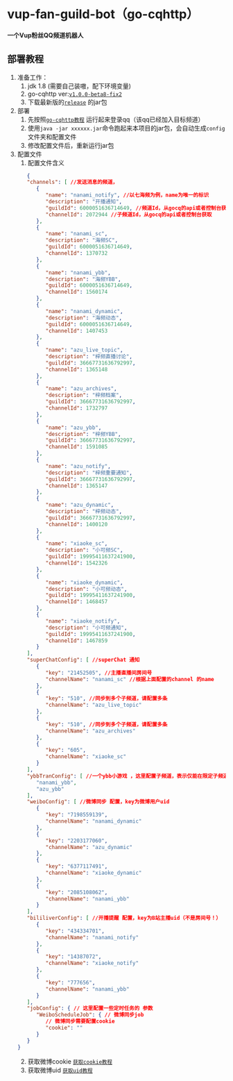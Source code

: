 # vup-fan-guild-bot（go-cqhttp）
#### 一个Vup粉丝QQ频道机器人
## 部署教程
1. 准备工作：
   1. jdk 1.8 (需要自己装嗷，配下环境变量)
   2. go-cqhttp ver:[`v1.0.0-beta8-fix2`](https://github.com/Mrs4s/go-cqhttp/releases/tag/v1.0.0-beta8-fix2)
   3. 下载最新版的[`release`](https://github.com/WsureDev/compose-guild-bot/releases/) 的jar包
2. 部署
   1. 先按照[`go-cqhttp教程`](https://docs.go-cqhttp.org/guide/quick_start.html) 运行起来登录qq（该qq已经加入目标频道）
   2. 使用`java -jar xxxxxx.jar`命令跑起来本项目的jar包，会自动生成`config`文件夹和配置文件
   3. 修改配置文件后，重新运行jar包
3. 配置文件
   1. 配置文件含义
   ```json
      {
      "channels": [ //发送消息的频道，
         {
            "name": "nanami_notify", //以七海频为例，name为唯一的标识
            "description": "开播通知", 
            "guildId": 6000051636714649, //频道Id，从gocq的api或者控制台获取
            "channelId": 2072944 //子频道Id，从gocq的api或者控制台获取
         },
         {
            "name": "nanami_sc",
            "description": "海频SC",
            "guildId": 6000051636714649,
            "channelId": 1370732
         },
         {
            "name": "nanami_ybb",
            "description": "海频YBB",
            "guildId": 6000051636714649,
            "channelId": 1560174
         },
         {
            "name": "nanami_dynamic",
            "description": "海频动态",
            "guildId": 6000051636714649,
            "channelId": 1407453
         },
         {
            "name": "azu_live_topic",
            "description": "梓频直播讨论",
            "guildId": 36667731636792997,
            "channelId": 1365148
         },
         {
            "name": "azu_archives",
            "description": "梓频档案",
            "guildId": 36667731636792997,
            "channelId": 1732797
         },
         {
            "name": "azu_ybb",
            "description": "梓频YBB",
            "guildId": 36667731636792997,
            "channelId": 1591085
         },
         {
            "name": "azu_notify",
            "description": "梓频重要通知",
            "guildId": 36667731636792997,
            "channelId": 1365147
         },
         {
            "name": "azu_dynamic",
            "description": "梓频动态",
            "guildId": 36667731636792997,
            "channelId": 1400120
         },
         {
            "name": "xiaoke_sc",
            "description": "小可频SC",
            "guildId": 19995411637241900,
            "channelId": 1542326
         },
         {
            "name": "xiaoke_dynamic",
            "description": "小可频动态",
            "guildId": 19995411637241900,
            "channelId": 1468457
         },
         {
            "name": "xiaoke_notify",
            "description": "小可频通知",
            "guildId": 19995411637241900,
            "channelId": 1467859
         }
      ],
      "superChatConfig": [ //superChat 通知
         {
            "key": "21452505", //主播直播间房间号
            "channelName": "nanami_sc" //根据上面配置的channel 的name
         },
         {
            "key": "510", //同步到多个子频道，请配置多条
            "channelName": "azu_live_topic"
         },
         {
            "key": "510", //同步到多个子频道，请配置多条
            "channelName": "azu_archives"
         },
         {
            "key": "605",
            "channelName": "xiaoke_sc"
         }
      ],
      "ybbTranConfig": [ //一个ybb小游戏 ，这里配置子频道，表示仅能在限定子频道使用。如果不配置，则所有子频道都可以使用
         "nanami_ybb",
         "azu_ybb"
      ],
      "weiboConfig": [ //微博同步 配置，key为微博用户uid
         {
            "key": "7198559139",
            "channelName": "nanami_dynamic"
         },
         {
            "key": "2203177060",
            "channelName": "azu_dynamic"
         },
         {
            "key": "6377117491",
            "channelName": "xiaoke_dynamic"
         },
         {
            "key": "2085108062",
            "channelName": "nanami_ybb"
         }
      ],
      "bililiverConfig": [ //开播提醒 配置，key为B站主播uid（不是房间号！）
         {
            "key": "434334701",
            "channelName": "nanami_notify"
         },
         {
            "key": "14387072",
            "channelName": "xiaoke_notify"
         },
         {
            "key": "777656",
            "channelName": "nanami_ybb"
         }
      ],
      "jobConfig": { // 这里配置一些定时任务的 参数
         "WeiboScheduleJob": { // 微博同步job
            // 微博同步需要配置cookie
            "cookie": ""
         }
      }
   }
   ```
   2. 获取微博cookie [`获取cookie教程`](https://github.com/dataabc/weiboSpider/blob/master/docs/cookie.md)
   3. 获取微博uid [`获取uid教程`](https://github.com/dataabc/weiboSpider/blob/master/docs/userid.md)